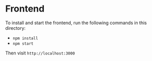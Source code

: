 # Frontend

To install and start the frontend, run the following commands in this directory:

* `npm install`
* `npm start`

Then visit `http://localhost:3000`